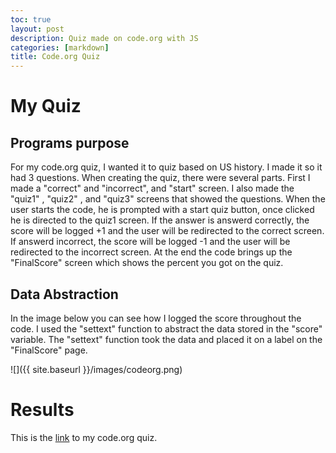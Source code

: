 ```yaml
---
toc: true
layout: post
description: Quiz made on code.org with JS
categories: [markdown]
title: Code.org Quiz
---
```


# My Quiz

## Programs purpose

For my code.org quiz, I wanted it to quiz based on US history. I made it so it had 3 questions. When creating the quiz, there were several parts. First I made a "correct" and "incorrect", and "start" screen. I also made the "quiz1" , "quiz2" , and "quiz3" screens that showed the questions. When the user starts the code, he is prompted with a start quiz button, once clicked he is directed to the quiz1 screen. If the answer is answerd correctly, the score will be logged +1 and the user will be redirected to the correct screen. If answerd incorrect, the score will be logged -1 and the user will be redirected to the incorrect screen. At the end the code brings up the "FinalScore" screen which shows the percent you got on the quiz.


## Data Abstraction

In the image below you can see how I logged the score throughout the code. I used the "settext" function to abstract the data stored in the "score" variable. The "settext" function took the data and placed it on a label on the "FinalScore" page.

![]({{ site.baseurl }}/images/codeorg.png)


# Results

This is the [link](https://studio.code.org/projects/applab/Tuw-k1aX5eeLtu_ky2gEeybeAasZYOzhlg-jVxYmf30) to my code.org quiz.